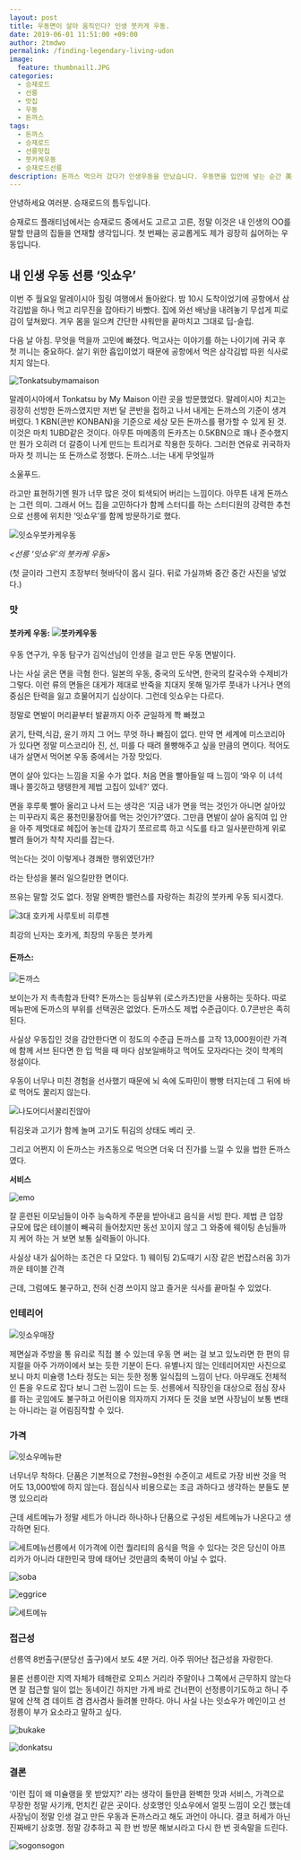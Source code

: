 ```yaml
---
layout: post
title: 우동면이 살아 움직인다? 인생 붓카게 우동.
date: 2019-06-01 11:51:00 +09:00
author: 2tmdwo
permalink: /finding-legendary-living-udon
image:
  feature: thumbnail1.JPG
categories:
  - 승재로드
  - 선릉
  - 맛집
  - 우동
  - 돈까스
tags:
  - 돈까스
  - 승재로드
  - 선릉맛집
  - 붓카케우동
  - 승재로드선릉
description: 돈까스 먹으러 갔다가 인생우동을 만났습니다. 우동면을 입안에 넣는 순간 美美가 울려퍼진다!
---
```


 안녕하세요 여러분. 승재로드의 틈두입니다.

 승재로드 플래티넘에서는 승재로드 중에서도 고르고 고른, 정말 이것은 내 인생의 OO를 말할 만큼의 집들을 연재할 생각입니다. 첫 번째는 공교롭게도 제가 굉장히 싫어하는 우동입니다.

## 내 인생 우동 선릉 ‘잇쇼우’

 이번 주 월요일 말레이시아 힐링 여행에서 돌아왔다. 밤 10시 도착이었기에 공항에서 삼각김밥을 하나 먹고 리무진을 잡아타기 바빴다. 집에 와선 배낭을 내려놓기 무섭게 피로감이 덮쳐왔다. 겨우 몸을 일으켜 간단한 샤워만을 끝마치고 그대로 딥-슬립.

다음 날 아침. 무엇을 먹을까 고민에 빠졌다. 먹고사는 이야기를 하는 나이기에 귀국 후 첫 끼니는 중요하다. 살기 위한 흡입이었기 때문에 공항에서 먹은 삼각김밥 따윈 식사로 치지 않는다.

![Tonkatsubymamaison](https://lh3.googleusercontent.com/VyTrrKSsH11AOitI-MvZyTvhO98ACtOPoL0SQt7PTZSqFKuqt_d3jHt8m5FRgKoghSibMkMZw54CzNJgEISF_kcuzlRXTM97sYxQFM2zXS6NqnqprBqf9dycle63cxVyS9i1HhPaU8fGX08_g5ms6i0XDNSRoobARwCH_thZd0ZdszXSEsA2RED-tpXALMp5Mon7LN5mXLxDu86Q5bWX4kJiMK2FFlurp__cmgnPJRNuwS5P1YaehDcVQ9WBCUZ7prTHYKB5FK5h24Q4UxUykinxu17hndlqS183pFIvjcHlCu438BOtK2GrqF6F1fh6KL3CaeXoGPLaWDthdP8unxImCQBHi6Q_p2lerMRn1But7rNM3ds5fDhaDLBBnyzczOcYu63Gd0oD47VrkIbZlV3k6eto0TIvV6OHA9b0M83r3YfAi5vpVugWVqbTQV_ekDApHEuRUoMG6fJ2WFPRe3EkSXMzqAneAf16f9u2yGoQzmEw8dzH_dJkvJbGbWEHELD32kcovxDFjb1glJXpk03BSevLt9utYWr32xLe7eawGPw9icdHprBeURsqE3xeZy6N9nX-K0_aJLJzOh3kO030yDxFZBsxzqXBfxZ4Rzxuw7PsZaA_WJR7TgJtslNFnfM_BNif8SlSxxLL8iZDU0hy2JLjoZ2wQarnFdyRkBi6MpkIoGQJNriFloyUPvnJyAunKo7gi0QCr4XlrFiDDx_j=w1204-h903-no)

*<Tonkatsu by My Maison>*





 말레이시아에서 Tonkatsu by My Maison 이란 곳을 방문했었다. 말레이시아 치고는 굉장히 선방한 돈까스였지만 저번 달 콘반을 접하고 나서 내게는 돈까스의 기준이 생겨버렸다. 1 KBN(콘반 KONBAN)을 기준으로 세상 모든 돈까스를 평가할 수 있게 된 것. 이것은 마치 1UBD같은 것이다. 아무튼 마메종의 돈카츠는 0.5KBN으로 꽤나 준수했지만 뭔가 오히려 더 갈증이 나게 만드는 트리거로 작용한 듯하다. 그러한 연유로 귀국하자 마자 첫 끼니는 또 돈까스로 정했다. 돈까스..너는 내게 무엇일까

소울푸드.

라고만 표현하기엔 뭔가 너무 많은 것이 퇴색되어 버리는 느낌이다. 아무튼 내게 돈까스는 그런 의미. 그래서 어느 집을 고민하다가 함께 스터디를 하는 스터디원의 강력한 추천으로 선릉에 위치한 ‘잇쇼우’를 함께 방문하기로 했다.

![잇쇼우붓카케우동](https://lh3.googleusercontent.com/k7C67fWhO2kX8nVM0c47enwblF4Hg_lkJkQkaD1zsIhRzWJONMEJsNK7ryRTXGT2xm_dGb1KJGBz2_U_uD641lAa1pJKxvxEIoCMvf-19b_jkh60bgqfKFmCGmCU5WoxH9ajkuxuFSpi5pBk3cL0ZJOzYxYoMEca0rniCq8NBLbNV7kzEfrMEYoQYcCFFt_LqiB7X5apYICWEXikN_xosxvlG6UXHBZ0_lQlNRLEMDAQuDtilG_bWYJnUAdcHBsdDYGy0OU15e3yB0NDzk7gTC_7ZKL2jgEcqhnQChzHF0fz_ikU4jpqoiUyUAOstaIw7rgyUJiALwSn7YEf0AZd5ug0BOwI4ipJNOSZLe9rlCVey7bsUECr-aEDUUU8q0LNFZZUaXiCw1uUJJnkq0MGKx0Ws50JW9A4M1HbEdR-1nkWTBcx_OGPw3sct5Bfu6Y2JzH4AmV9EUn1A2JrGvcbeXPtXJnJfvDinsqlDD2lw0fnndfvFUkNYUeEYyDGPTq3vAXghW2ioGArxnsnqxmpPRaan7Yac8leBkZg0-nPs8gcRflvoKe6LFnA8PhaI808I_Hq6BEZG-J3wI9DKTxBoIKXJ1eK4dmONESE0hmA7d-u4Eii6Y104tRFJCFeIYcVQh1HAiWAgAmfVXPgfdF-CupM7QCkRVkcosnlWnNI4FWaoYFEO2TlfoR5dVPBuolmsGMmMJmwwZobw7mcNi-vuIJ2=w1204-h903-no)

*<선릉 ‘잇쇼우’의 붓카케 우동>*

(첫 글이라 그런지 초장부터 혓바닥이 몹시 길다. 뒤로 가실까봐 중간 중간 사진을 넣었다.)



### **맛**

#### **붓카케 우동**: ![붓카케우동](https://lh3.googleusercontent.com/oNHDckDADNNHorfcj6rrpdV7aBWX6BZJ6zoEeHtGJ1b32uMD9u2Ud9hAjwHP3PkS5KhaG3UiGUB6lRvBzh30vhltPXLlLYmh1DaOR2oDnM-BYzJSWsi329EtTrj7yUUyDzCT5MlcQXBps0WHyceNUOJHmqYmdxdv7MJcBqWd9AM7yvOtjmpe6teudjqs3xtA62H97GSSSUEa8lZBj3AlynBDywaKlUpl-CQZGRnQ3sP5tyrDKRq_fqn1THrmu82rCUgBl3WmHPjhfv6FpRu3z5OjDeK--w2CHFOhQLO5fw4nlqgLoUfI-pHgpcXNWizICuMp9FxzYd1QeGkgrZ0xC1SLx6sS23asmnKIuVhtkeqrCFGQfQXIHjwBZwTwrAme_vzqznFtdyGic5KhJ5BrJ8-EnkVUd1Rq65V5iQfZ8L7KyIep2VQyH3GWXK-sNb1W-9OmnhYXAcunDZO3V8rfVR7T4aJ9cVsDP7-RL3EZFyWckAMcVZIMSYPb1U3A8APBOrRBSvCsjGXSZ-qEAXE15oZDHfJ-_33ojvH7a5YUjJE3R9pbulvjWmTY4RdxT-vl-EwTHtqz3GBf4qerOokOX14libXT8iShJ3fu35TJKsuGq1-buabAfCtuSuOCmu8cnRNC0tdRACwMq583yf09LBwmXrOesqg00vIjRNRfowKQQQhZtufMa9dx6FKKPQc5to8hjFu7EAD0z6e9u9tlGuH-=w955-h717-no)

우동 연구가, 우동 탐구가 김익선님이 인생을 걸고 만든 우동 면발이다.

나는 사실 굵은 면을 극혐 한다. 일본의 우동, 중국의 도삭면, 한국의 칼국수와 수제비가 그렇다. 이런 류의 면들은 대게가 제대로 반죽을 치대지 못해 밀가루 풋내가 나거나 면의 중심은 탄력을 잃고 흐물어지기 십상이다. 그런데 잇쇼우는 다르다.

정말로 면발이 머리끝부터 발끝까지 아주 균일하게 쫙 빠졌고

굵기, 탄력,식감, 윤기 까지 그 어느 무엇 하나 빠짐이 없다. 만약 면 세계에 미스코리아가 있다면 정말 미스코리아 진, 선, 미를 다 때려 몰빵해주고 싶을 만큼의 면이다. 적어도 내가 살면서 먹어본 우동 중에서는 가장 맛있다.



면이 살아 있다는 느낌을 지울 수가 없다. 처음 면을 빨아들일 때 느낌이 ‘와우 이 녀석 꽤나 쫄깃하고 탱탱한게 제법 고집이 있네?’ 였다.

면을 후루룩 빨아 올리고 나서 드는 생각은 ‘지금 내가 면을 먹는 것인가 아니면 살아있는 미꾸라지 혹은 풍천민물장어를 먹는 것인가?’였다. 그만큼 면발이 살아 움직여 입 안을 아주 제멋대로 헤집어 놓는데 갑자기 쪼르르륵 하고 식도를 타고 일사분란하게 위로 빨려 들어가 챡챡 자리를 잡는다.



먹는다는 것이 이렇게나 경쾌한 행위였던가!?

라는 탄성을 불러 일으킬만한 면이다.

쯔유는 말할 것도 없다. 정말 완벽한 밸런스를 자랑하는 최강의 붓카케 우동 되시겠다.

![3대 호카게 사루토비 히루젠](https://t1.daumcdn.net/cfile/tistory/99CF0B395C1FA3ED0A)

최강의 닌자는 호카게, 최장의 우동은 붓카케

#### **돈까스**:

![돈까스](https://lh3.googleusercontent.com/i49adRIroty7OCOS3dXi7K7jdeec3QA9ZHEadf7vF3xSwslko5ETYJ100q0ZK3fWermqj_G7yMlbsGH8o-yhPmUSnAe4b9Yt3YLrYO8RptwIr3q6aR8qoU5_MDZTUo58SuIAEPhmlJddmLFTx-GUrBkDwHzmfCulJf0tthPJYsFM--D-bhnDftyPRlMt2Rtjj71dVB4SkeYQV7En85fBvQ7XfOuU2Psl_WmY0MrREQJcR5AI3HBvYI2G_8LknDgYh3fV2WaP86GQrnVw7opmein_hprcjq7lBToJUZMCFy1cbZKJP6Ec1-WDxIpWHcvohyKLRR82bu7GXjuX4lb9f5sDeW4MJnXskC8o3kOYh46ABA6i0qMvKc5mhBzyBUItDcaHdECNBBDp7AlsfQYQjg5V_ObTP-YVkUqmhNKOCFVEDuFTB6aSEpturSeL6SPZf4v0B0EqGxv6DYKZodqtINC16UZEm8MLj_2f1igD5kmlE3dCAIF5OnPx8FeTU3kSvvWB_Aj_YjTkyDvAngOhn_boSAP9t8E-fKnxJWZdLAA82Ngd7wtJUdNfqiLt95AEZuGpZJ5wrEoqE5kEJlVbUY5_kkWtkiGLqbBPgJ3RCBHWLVi6ZiaNZqT989f68p1cTv4vIO3Kk4e1PhgAUguGsdB6ju1OM5fMeuyBte0AcgQmDC8gilTOFrPRKCd0hJ6Lr-NMev0JRyF6EmbPLgKlwUkb=w1204-h903-no)

보이는가 저 촉촉함과 탄력? 돈까스는 등심부위 (로스카츠)만을 사용하는 듯하다. 따로 메뉴판에 돈까스의 부위를 선택권은 없었다. 돈까스도 제법 수준급이다. 0.7콘반은 족히 된다.

사실상 우동집인 것을 감안한다면 이 정도의 수준급 돈까스를 고작 13,000원이란 가격에 함께 서브 된다면 한 입 먹을 때 마다 삼보일배하고 먹어도 모자라다는 것이 학계의 정설이다.

우동이 너무나 미친 경험을 선사했기 때문에 뇌 속에 도파민이 빵빵 터지는데 그 뒤에 바로 먹어도 꿀리지 않는다.

![나도어디서꿀리진않아](https://lh3.googleusercontent.com/riGyr_zIIoaeofmN46rQgZamjIJmcTGE1hMYpgnKANZOdYTnVFoUzWG-N4P2xdKJiPjdD2n03E8DwNjnhsascK2Cyb4JUhSWyJvXOTYndjuc520N-N2VE68h92p8u89stqhYjOarVSKLJI3eBXDSA693wjegHPKw7s40ju5N8qtJCwq5PAHXw0nIkzxUlcIn5bxybFjkSiCGN_z6VnFpNs7OGdDmwZcBqhX6nogmULGCuGLE8WuOXnc-NaMeDzOiKEilvO1ZfGMCiQJv59gqSon5d4dpiOqf60M6A6hXcvtfcJsMR175XL5CeR_1CeLUHN13gOqewH87TeQOA_zIUwISfANdOsRWGPaGmhA1gbtUmqWiMdELMQTLD2vHcSKHxMCQccblDxQ42eFsjtWKBLHsgxoBehMQN6YuafziwU5G2uc_sr3qWWgwGK96WpeaOg1c9p4HFp9PNK3OMFpa-0Jfil_1GKX3400k-SfLHUN6U4mt4vX0b0QfR52w1mdlznU1O082FivzszkniUJaz0cctSiI_rY_coM7DNTsS_QzakUjHZjpdZY_ANgr-99LuHSewT_--UkfxkGjnYdZKqiwwI2NuFEDq50Scm4kC9iYIHQ9159mXgTQ-VFQ1TbfkhH5ouNjp_EAr7TNd7ypPt_SIJ8tJAUk7PzJUkY-pOQelE5ZJqOd0ztKiBh91m4jl-0YLQ6rYgnZnlchYAhTmAJf=w362-h455-no)

튀김옷과 고기가 함께 놀며 고기도 튀김의 상태도 베리 굿.

그리고 어쩐지 이 돈까스는 카츠동으로 먹으면 더욱 더 진가를 느낄 수 있을 법한 돈까스였다.

**서비스**

![emo](https://lh3.googleusercontent.com/1yt4X7xXyMMI9qPkeXZBTq0vrYi2JJQcDvrISOg_FSEecgo29eFeUMsPa3kK2R7p7YoVwAIz1gAPnt1FXYLqMyuGKT7W9WjP4y0zyjsq07kvm9MrOBLVnWNwx6O2JbZcl7fXkZn-w5NKo2EUXF0GPWBsuVdn1lbO4WKWDop1Y18AYpW_zf_L_gg8JH5EnFJwarQwjqEwlG8g6YOtZu2SqemgUkogD3phlopUL__r6LFJx-h7E3-GC8bGIzLBITKJIvy_x2sHXhAIW3elhJnJSXV1WuF_5f7DjFAYJ3TWvzrKPzQNrRjRrpGl-Wy6ypZf7W6z0qIQ3hid8VahlJo6q8GiHIDm8aHa077MMZO2TpOIYgRC9qbzUMK05TtVqVclOAErOTdTgRz-zaVbzgk6HlwpV2jsIktErHGyGCdJtMY_gJlxagfC5hbli6XJ6tE6yqt3vsNgtvduZPzVXx2P7n4mS136gIUGyzwiJKBnjJ48O9U3bFAnyQcZq_oXrOTqXc7g9dENaV2bhDuswuuGzJdY20VWAKUybEo7xU9i0b1FkctX0ThYMaD47sZCbr_1lD9DU1IV3IMVm4G-U4rGSV3ZkInPzFLCGEYzDzcjIo_bfkNJo6ZQ_AWdHZnHUdi3tO1ZXCrg1tDTfEBDxX7Me4EKMuI1B9k6VpHiFEFtrcAtBcwJFwMCMzE9rqApE9IJAXwbx764b3dXXr3_Tv_p8wWm=w953-h715-no)

잘 훈련된 이모님들이 아주 능숙하게 주문을 받아내고 음식을 서빙 한다. 제법 큰 업장 규모에 많은 테이블이 빼곡히 들어찼지만 동선 꼬이지 않고 그 와중에 웨이팅 손님들까지 케어 하는 거 보면 보통 실력들이 아니다.

사실상 내가 싫어하는 조건은 다 모았다. 1) 웨이팅 2)도때기 시장 같은 번잡스러움 3)가까운 테이블 간격

근데, 그럼에도 불구하고, 전혀 신경 쓰이지 않고 즐거운 식사를 끝마칠 수 있었다.



### **인테리어**

![잇쇼우매장](https://lh3.googleusercontent.com/XFGdJbwuOx6WCgufW7oc5C6bqAsTw7P6lT7YRcHVMOILRqahz2t_hipT1j2xn1Y4oXjFPzLk7QDPz9-i4rU5CqySGgj6dWgSBCcgjH2t3ogSnRFgVtv6nMR2fiAVs7e2Eupx7GemX7RdMQ6e51Ok0qiMTa70qj8JCqi07wV1_joPHrstAaxEEc5T3HrEmMQpLxbAi9GOL-za3KFD0jOhBiWBjmoh0rSYwZzzZuJ7nPjrfuiLtsMyP_icCkKufGSxrOcMxlpaqhaD7R8iUDzQ8YGZ4HC2BhADA2QV-rpPyljY-h3Vxru0WZzk3V5USZDmTWuH5zXR1q_rHoz4mJSU24RlKKEIIHdQoOvm2rOkeh66h5761F4GpC7T9ETlN7cuvXoDe6jUydM_8mfTj4LjOhXpWPRYmcUOd64XEQCG-fpkmXEtyDv7AE9iyLCFLn5nQTCkYxVN4W37F_A7JOzgSFj9aaO-vSkJBx6G5jVHAcXX3c95mF0IVGN-hOwP00dyuaOo52dx583CpXyWmtOcPYDfYo8TNtdqMOsb2_RjXP_3wWlAJTcty28qSzpJ-D6gQYn7yxAZznM8hn8TBwcip028kUsB2HZVApCdFFaNRABxysWratJj_1g_NfVVzPFaIa2Hpz1If_5ctkiyDJp7DcFdzg88BZXUL53jPnyPHIIih1DHc69lISf18OF20reKkhQAdBkOsqO7lFHSHNkWXaT5=w1204-h903-no)

제면실과 주방을 통 유리로 직접 볼 수 있는데 우동 면 써는 걸 보고 있노라면 한 편의 뮤지컬을 아주 가까이에서 보는 듯한 기분이 든다. 유별나지 않는 인테리어지만 사진으로 보니 마치 미슐랭 1스타 정도는 되는 듯한 정통 일식집의 느낌이 난다. 아무래도 전체적인 톤을 우드로 잡다 보니 그런 느낌이 드는 듯. 선릉에서 직장인을 대상으로 점심 장사를 하는 곳임에도 불구하고 어린이용 의자까지 가져다 둔 것을 보면 사장님이 보통 변태는 아니라는 걸 어림짐작할 수 있다.

### **가격**

![잇쇼우메뉴판](https://lh3.googleusercontent.com/dmA-ffJd41A2TOLTtX2cZsIf5p-ONy4UnrnDoPjiiW2bYR32N4iPzVIu4j2SSRU-WVI4X0S58HtyCyOo_4LcXsAHK36h5AJHJwAcF9cqwOYPle0CFQKJvNMA3720tuQqjnABQxmrYMx8K5XsqkyxZU0Lcq9AWUKFEH9hPfPcf3sgJMLK2YGCVKuO0C8709sQVjf24thHtv_1bW91c6Y8gnqVtNz0rieMNADbwDbdAE2o-zRati814n1WNdOCSNR8SBVDSHsEJZDPq4hBNzJ1JFT9J_G81rMKHOeXtb-GWxHzUMP7RhZiNERZYwO6M6nbTvCCwwwqp7xQF6pvmLD6dhg6Hc1G1YIV8ot0w47yGNyC5VJebmgPe8ToT1Z9Bmc51LfJcustj5fzr_aE73DBo1g4j4MBRm_EzqAj680oRf2-JNuebR2wH1x4C4kIcQeLtrtsbTgGDekNjJD84f3P-XMlMz-c_6ALm412_HI8K2n-NXZ5g3cTsQLWQrBd8nYW4MAKVRtnsJf5scqiVwYe5drpYPNE8y0ZmOXgMl8dWiTArTATO_AJGmyP2UB5dhhBN6zdD1Q81VqruGHlypsHlpEfK2ddjHOnubO0G2seYrRd2VvbZlihOGVpH-mx4fRcjwR7RXt-WoboeEWqF1yxoxtM0oOCNZcBDea88dD027QSwN-LcI5xhwHLctn-h86GpqccQescW4sHLIe2wvtyCgiY=w1204-h903-no)

너무너무 착하다. 단품은 기본적으로 7천원~9천원 수준이고 세트로 가장 비싼 것을 먹어도 13,000밖에 하지 않는다. 점심식사 비용으로는 조금 과하다고 생각하는 분들도 분명 있으리라

근데 세트메뉴가 정말 세트가 아니라 하나하나 단품으로 구성된 세트메뉴가 나온다고 생각하면 된다.

![세트메뉴](https://lh3.googleusercontent.com/TzY8-EkYlNxRSEuwmYFCb1RXYmwR1jVfHGkW7sZfzZDbpOTYsjp4TIWYaFpQROJ_jxrn8DsfBJPXzSVvHkKmZZbG7qVd-ipQ42vgSg-jszFltwuufNvPziFWu04aX-bu4Eqw9O3PRNYGcdFwM1p5O42qcpa-RJL2njR1tg-d6HvhdpBwQuBYMTcUgh5EoYdrDd_ZWCkuzA3bqQfYvb7yuukHvvHoC5LeL2aK8d7NLJaFb8KA9HBgew7sRHDyHyBKEgkq5W-yQy5GuZBhDqHektG7s1pPEVwcPw5Luo6T_CQTl7jIikElYDRYF_E2GMP6Cd1FHrODaLp6wEcIG0YcIoSZQzHUwkNo6U16izkCyKEQBaMy6gY6Kw3yi-nZdH6XEaV_KSXwWWmvIkqg1Sm1yfa5TiMdiI9HM1Oea9gptRD1dSfEwjQbdF-qfHoyH7a0gRXOAhm55Z5y0D1if19NwBuTcmoQgnpz7BHESZd7whct_TNIm0IEIKu342Uy6_TMtK8s-hPNXNvVUt6BLV8AHMtyBoD9Ye_HewCS7ZyMwlEryshn5TsTYB3YF34wIvZgsx5AdeMpY57HJxgVCWOZA_zTnZCX1p0C4du1sqt0j30bpDzaNMc3CFQw_3PwRjgboKhpElj6HUJq8SgLsUUZ_ct7INMo_FWmZN0csNTlgtGsP_eDNimSDzCukt7RBU4x2Qff75tpkNT0Xz-VauUZfn6W=w1605-h903-no)선릉에서 이가격에 이런 퀄리티의 음식을 먹을 수 있다는 것은 당신이 아프리카가 아니라 대한민국 땅에 태어난 것만큼의 축복이 아닐 수 없다.

![soba](https://lh3.googleusercontent.com/MEFMfT8iKDyrqUUn_KvvQY2tA21IyM__khPTEchIbnxAclNMfIc01e6YPufA51XGY_747NK7iwg9d-5yXMW6-iMvZS0yEqQ0jiarViuiI_7EUe8kIBfYaUmoLSdVILo5B0LOQmvL-R6Ks5paTJQBtoqrweNdlrI_Ea7XbsXDeslDcZBKLeOwjxOK3WllCWRvlPdEhJepCcRHKDs6xBF54ucFsSLe6blDMPqI7uMNsvnnhS3ObJgxD6Va0sRbRpOiV4CrHMHnpklcQ2BwSXT_Msc9KtGM4ZI4V6yWN8bb-j9IMLVey4FKqnEiKZcJyMmsgwPOJsrWKXFfg3q0s34K3muppCJXv9YtlKuxAUPMCxEY80hCbhnZvymhJ6lTju1IUSRemQ3eYbPduyTF_QyzXoet5MxanYQz9dLHl7Asq7bFcgvizzWrcmOp9hrkw6LpBW02CDlTetw1M_dhSqbisWvE-FpRSQglAkvOwguGToj9SpSjgum4TwZL6cgSebR97_OVFjDJljGk_T8bCm1faiXJjPZCARtY8PpZbCp80i9gRKGHZMiR-PkfBZS7AZwXZxiHTN0Tf2mUsHyLGpvxT-WsDTQFovZhOc3Uk-wxzt2xfeAVbL3Jx1FsVpEhR3PR9F5Q6MYGMfl3Wh8SoTxxBqDOci_6s4sCqP_H1WpBkwLZCJoUon80o-DT3atvh0KdnTHOXcUPN3FcOoca9XKDNFgu=w955-h538-no)

![eggrice](https://lh3.googleusercontent.com/gfSudw7QUiScBYEY-GOYu1I3o_siPTriO3-qkHtaFCEMnyChp6NQFWKcXhj5JyWslnejVIoeb7J9VbX60JtOMHe1dPZOBA3r_gHpD1fJkil-zdGjjAoc69_iAB5Lcr3gvW2PKVZ0_TzDMD9cAZIw3BAP5PRVCEPV3FtdoyPq7gMsyf-wHcAk_yf1dm2Py5w5wXBAhRJjHWiwKZ8zDjOI_1s5JXIk9pgEX4u9_S7KAnT7bKOf77UJVtNQYv6vBGoDXUzVhZkGiAIlS1tE7yF3oeIbSE_ERSg-Jm1mllmK3G7dI3hdk1vGACaBUH7QBxs-3ecSICmAaN-ynXkb5-05hUSt2d2UjaIi166Wrj-AyX-OLD273YIQi0H3uxnHKcT24wrnnSTU23oiP3mu7ox_nuy5JpNHT3Ck9mmB2H-y7wJ1NCUW8eHYmb_NVJ1GxLf1X7VNfWUh_16_WiWfVLQfITOIvVcQK752wGxufPpLRtRb_vQ_dbfxYRRGi1sgxUMDr-gsXgmH7UmWepfSaCbGK9CIZbYJFqj21JeljpTrO_aaQ_ozd_uzVwuGQeaKKWqK8Am4E1WuTTrubShrd0pyrMkCYbnq2IjebrKGZ0Lu91alRZC9AKO09Tr3b9Z9GQsHjt8bFTdVO2X3vDPuRQOzQ6CdmnSRZ8JW8jwzK0kZMZhhzdd0Amt9ko2HHJNOR1Hngy8Wtl6Xga1GkUrYZjfcpTaO=w955-h538-no)

![세트메뉴](https://lh3.googleusercontent.com/TzY8-EkYlNxRSEuwmYFCb1RXYmwR1jVfHGkW7sZfzZDbpOTYsjp4TIWYaFpQROJ_jxrn8DsfBJPXzSVvHkKmZZbG7qVd-ipQ42vgSg-jszFltwuufNvPziFWu04aX-bu4Eqw9O3PRNYGcdFwM1p5O42qcpa-RJL2njR1tg-d6HvhdpBwQuBYMTcUgh5EoYdrDd_ZWCkuzA3bqQfYvb7yuukHvvHoC5LeL2aK8d7NLJaFb8KA9HBgew7sRHDyHyBKEgkq5W-yQy5GuZBhDqHektG7s1pPEVwcPw5Luo6T_CQTl7jIikElYDRYF_E2GMP6Cd1FHrODaLp6wEcIG0YcIoSZQzHUwkNo6U16izkCyKEQBaMy6gY6Kw3yi-nZdH6XEaV_KSXwWWmvIkqg1Sm1yfa5TiMdiI9HM1Oea9gptRD1dSfEwjQbdF-qfHoyH7a0gRXOAhm55Z5y0D1if19NwBuTcmoQgnpz7BHESZd7whct_TNIm0IEIKu342Uy6_TMtK8s-hPNXNvVUt6BLV8AHMtyBoD9Ye_HewCS7ZyMwlEryshn5TsTYB3YF34wIvZgsx5AdeMpY57HJxgVCWOZA_zTnZCX1p0C4du1sqt0j30bpDzaNMc3CFQw_3PwRjgboKhpElj6HUJq8SgLsUUZ_ct7INMo_FWmZN0csNTlgtGsP_eDNimSDzCukt7RBU4x2Qff75tpkNT0Xz-VauUZfn6W=w1605-h903-no)

### **접근성**

선릉역 8번출구(분당선 출구)에서 보도 4분 거리. 아주 뛰어난 접근성을 자랑한다.

물론 선릉이란 지역 자체가 테해란로 오피스 거리라 주말이나 그쪽에서 근무하지 않는다면 잘 접근할 일이 없는 동네이긴 하지만 가게 바로 건너편이 선정릉이기도하고 하니 주말에 산책 겸 데이트 겸 겸사겸사 들려볼 만하다. 아니 사실 나는 잇쇼우가 메인이고 선정릉이 부가 요소라고 말하고 싶다.

![bukake](https://lh3.googleusercontent.com/UcynrLR7J62qVhkkw0kS2yxKq6ERu5GqL24TS3I1W6Ph3KeXKAJvFyyK8Gd2sHtXftcff9lUQNZ6aGnLp5H5yWIavBg3rCO2vEA34-z5TsImvhdQrQhNJL9p1A9Da3PX8xuKFac1YPP29bkO_Hb-NsR78qv3UnJfuWeG0ZvoshwRN4A_pOIrqPS19sWJad0H2H82ZJPKJkbnyt9qo8Y0x6nmwg2yfkIc_SLns64va1u90uwcOXYWtoqyTdkleZWjjMlzkT0Bm8y_jNzmjSAXUdvdTBtWJCH4hGR2tS6W7t1K7lnhF_GztXshHNrVm8KJeI_6dA7AcKqv-c2sUhjtEyQmSKfrAgYBc0AWmL6LC8YAq4aMi30rdeGTTZGNjHhTxfFQw8OUoInllrfzFllHLJ4T50WN7GyhKQedORJFlx5sYX4iuHgj9PCd65qtr5U1as9FVrngfW2GnYyHLr_YkVBeQ6lJfwqmmgW1pS53NvW8H4gwNurUDCXz8nXpZW1LnK3_Wc3GRsGNOdEzbFiU7Du3BNbWL4--L0EbPawW2jO9vUIiHlK4R74XifnJu23OzIFY036ErcsQ21VweznrJO6Esjg8JKXmsB--aC4DlcjHLyclDiBW8T27ys_lGmqYX_PXT-h4jqvI9rK2vHXyodVNzBvGFJhjkz_lfc0GDlFfQJU9ARQjTnxhFcap6flXw0lF-61wGUmlGaY7rlqLThrO=w608-h809-no)

![donkatsu](https://lh3.googleusercontent.com/VEYYgsEHaOocmmyaeActPkuNSG43xbzxkWv9IMnqsl0UnpTTe_-yhLAXBT-nY3iLYux2QjQDm1Nj6xs9chs7GvoQRrukD19lqmwSRGMmGwIpP2hQF2Txei-3d0TJV7n1wN2djdble7GQnagxKUvKXAMzwZyvtruUa8uzN_isZ0NWfAh99hTcCmtPRZbvG0rR1J4aWZGnnJoKnYgPp3BIkUhxIiWwFeclD5s50lRAaOMZkIMacWg0ky4ByCH8s88TNXYSPvcAtm-nB-7JvVNMtdG6uUjqgi-2kO4vuxfJfFzHiofHOxf32oObRr9v6MwzCGz_nQX6jLYyuBJOB7BoJZ-6X16kuLWywc0QfTzYnRGgnnLEP02hh5cE9L8fjgK9t3ujKsW893WjISoDl46gDvxqYPkLuCDnCFLgMm4UsI3Edj91WOkv9pbXtmskzheoJcrPCWikiKJRZnpPm6fc3i9u950IikO4YmOApAkL9hvW7RIBMLO9XAJiikNSfSTMdyFNEG3MCpXwPAIDbUn0XRNr2yv-AA-8yEhqrnBVqOrzAWB5ceaPe435B5tehHEiKPpbvjzog9935RPgHtGmmnPwUpMKrz6A1LGQQJXseSV9UG_V5aNNm09lWKk0hPLGBzSbcxm0Hf0cl2FOicac5QuCmbQpNa34hajlPFhSNASyHguLAL5J4TSAzNlaiDoIKgIbWQ5np6bbcw6jrUY0kJBv=w955-h717-no)

### **결론**

‘이런 집이 왜 미슐랭을 못 받았지?’ 라는 생각이 들만큼 완벽한 맛과 서비스, 가격으로 무장한 정말 사기캐, 먼치킨 같은 곳이다. 상호명인 잇쇼우에서 얼핏 느낌이 오긴 했는데 사장님이 정말 인생 걸고 만든 우동과 돈까스라고 해도 과언이 아니다. 결코 허세가 아닌 진짜배기 상호명. 정말 강추하고 꼭 한 번 방문 해보시라고 다시 한 번 귓속말을 드린다.

![sogonsogon](https://lh3.googleusercontent.com/nhq2bVgRAU39K6w0vjy3DfcUo37c8_MFl-Y8GyHqpYNiMorxQKgLKhpPOs4zBC0DRKbO7WiPlz8fNO_6-mFnTRrID7tejtShKmAyAlZHvxzQyejdZPxKPenK49YBdRLKS7mcVeEWZrrxrWwrwnkPSz5zwtRjxzvNPcM9izNKBJg_H3g3nSsNEyBEogg43m2TIS8unh7_yVq1tUu6J3sKB2tzA2O-k1BVWbL7BZwN8ulfOGMwMfitw06nJaiyGhBNfcL7Zvv93rRg8S9N4JiCxHGrgljbHtwbOOcqElV3zQ91SrrDbbUIoSte_bXF5x5_fo-gkOe_ysCVMs2JOymRXEUABD2IRfaRqMeBwXAGDbUFkt26iCfxspzbmkvZY-bO_ZQwDHTVINGuD2wDiBlfRKCXw-NZ7myCwdzAIlHFd7RH_CgkeqBS8hXwWlEQBEaFpAC0QvaV8itRSAAUEGQyPBQuaBVToF7s3-t_vu0ga3fm2JjKQMCS5Nt5uRtACVnl-MnbHEYMUs0pXJgGA2qTSRd6MNDpXiF4Hzel1HxsAuQZw85cdP5iZL-PP9VU9jviIT3uvrsGiePWrRFHWvERN1abVaIgjUyoARtwfkwFTTWHrQ3P3l0FDIS7adbBWT76JjgogIUI3hffaRLDtwExzaZAezvVLmxFhjCHqg6NGF5znKSVd24ao3eMLz6alJIshMTAcQ0xk6Ee9RaiXGoGEhPI=w480-h446-no)

